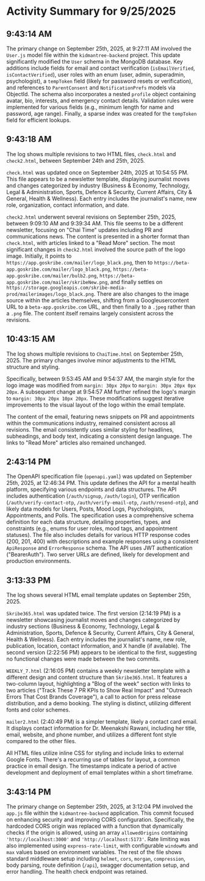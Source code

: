 # Activity Summary for 9/25/2025

## 9:43:14 AM
The primary change on September 25th, 2025, at 9:27:11 AM involved the `User.js` model file within the `kidmantree-backend` project.  This update significantly modified the `User` schema in the MongoDB database.  Key additions include fields for email and contact verification (`isEmailVerified`, `isContactVerified`), user roles with an enum (user, admin, superadmin, psychologist),  a `tempToken` field (likely for password resets or verification), and  references to `ParentConsent` and `NotificationPrefs` models via ObjectId.  The schema also incorporates a nested `profile` object containing avatar, bio, interests, and emergency contact details.  Validation rules were implemented for various fields (e.g., minimum length for name and password, age range).  Finally, a sparse index was created for the `tempToken` field for efficient lookups.


## 9:43:18 AM
The log shows multiple revisions to two HTML files, `check.html` and `check2.html`, between September 24th and 25th, 2025.

`check.html` was updated once on September 24th, 2025 at 10:54:55 PM. This file appears to be a newsletter template, displaying journalist moves and changes categorized by industry (Business & Economy, Technology, Legal & Administration, Sports, Defence & Security, Current Affairs, City & General, Health & Wellness).  Each entry includes the journalist's name, new role, organization, contact information, and date.

`check2.html` underwent several revisions on September 25th, 2025, between 9:09:10 AM and 9:39:34 AM.  This file seems to be a different newsletter, focusing on "Chai Time" updates including PR and communications news.  The content is presented in a shorter format than `check.html`, with articles linked to a "Read More" section.  The most significant changes in `check2.html` involved the source path of the logo image.  Initially, it points to `https://app.goskribe.com/mailer/logo_black.png`, then to `https://beta-app.goskribe.com/mailer/logo_black.png`,  `https://beta-app.goskribe.com/mailer/bulb2.png`,  `https://beta-app.goskribe.com/mailer/skribeNew.png`, and finally settles on `https://storage.googleapis.com/skribe-media-prod/mailerimages/logo_black.png`. There are also changes to the image source within the articles themselves, shifting from a Googleusercontent URL to a `beta-app.goskribe.com` URL, and then finally to a `.jpeg` rather than a `.png` file.  The content itself remains largely consistent across the revisions.


## 10:43:15 AM
The log shows multiple revisions to `ChaiTime.html` on September 25th, 2025.  The primary changes involve minor adjustments to the HTML structure and styling.

Specifically, between 9:53:45 AM and 9:54:37 AM, the margin style for the logo image was modified from `margin: 30px 20px` to `margin: 30px 20px 0px 20px`.  A subsequent change at 9:54:57 AM further refined the logo's margin to `margin: 30px 20px 10px 20px`. These modifications suggest iterative improvements to the visual layout of the logo within the email template.

The content of the email, featuring news snippets on PR and appointments within the communications industry, remained consistent across all revisions.  The email consistently uses similar styling for headlines, subheadings, and body text, indicating a consistent design language.  The links to "Read More" articles also remained unchanged.


## 2:43:14 PM
The OpenAPI specification file (`openapi.yaml`) was updated on September 25th, 2025, at 12:46:34 PM.  This update defines the API for a mental health platform, specifying various endpoints and data structures.  The API includes authentication (`/auth/signup`, `/auth/login`), OTP verification (`/auth/verify-contact-otp`, `/auth/verify-email-otp`, `/auth/resend-otp`), and likely data models for Users, Posts, Mood Logs, Psychologists, Appointments, and Polls.  The specification uses a comprehensive schema definition for each data structure, detailing properties, types, and constraints (e.g., enums for user roles, mood tags, and appointment statuses).  The file also includes details for various HTTP response codes (200, 201, 400) with descriptions and example responses using a consistent `ApiResponse` and `ErrorResponse` schema.  The API uses JWT authentication ("BearerAuth").  Two server URLs are defined, likely for development and production environments.


## 3:13:33 PM
The log shows several HTML email template updates on September 25th, 2025.

`Skribe365.html` was updated twice.  The first version (2:14:19 PM) is a newsletter showcasing journalist moves and changes categorized by industry sections (Business & Economy, Technology, Legal & Administration, Sports, Defence & Security, Current Affairs, City & General, Health & Wellness). Each entry includes the journalist's name, new role, publication, location, contact information, and X handle (if available). The second version (2:22:56 PM) appears to be identical to the first, suggesting no functional changes were made between the two commits.

`WEEKLY_7.html` (2:16:05 PM) contains a weekly newsletter template with a different design and content structure than `Skribe365.html`. It features a two-column layout, highlighting a "Blog of the week" section with links to two articles ("Track These 7 PR KPIs to Show Real Impact" and "Outreach Errors That Cost Brands Coverage"), a call to action for press release distribution, and a demo booking.  The styling is distinct, utilizing different fonts and color schemes.

`mailer2.html` (2:40:49 PM) is a simpler template, likely a contact card email. It displays contact information for Dr. Meenakshi Rawani, including her title, email, website, and phone number, and utilizes a different font style compared to the other files.


All HTML files utilize inline CSS for styling and include links to external Google Fonts.  There's a recurring use of tables for layout, a common practice in email design.  The timestamps indicate a period of active development and deployment of email templates within a short timeframe.


## 3:43:14 PM
The primary change on September 25th, 2025, at 3:12:04 PM involved the `app.js` file within the `kidmantree-backend` application.  This commit focused on enhancing security and improving CORS configuration.  Specifically, the hardcoded CORS origin was replaced with a function that dynamically checks if the origin is allowed, using an array `allowedOrigins`  containing `'http://localhost:3000'` and `'http://localhost:5173'`.  Rate limiting was also implemented using `express-rate-limit`, with configurable `windowMs` and `max` values based on environment variables.  The rest of the file shows standard middleware setup including `helmet`, `cors`, `morgan`, `compression`, body parsing, route definition (`/api`), swagger documentation setup, and error handling.  The health check endpoint was retained.
